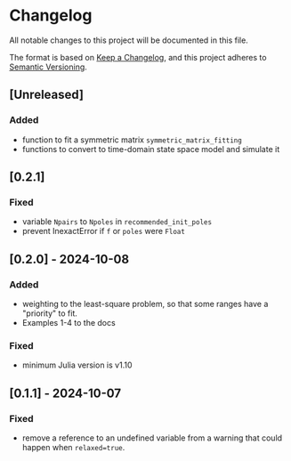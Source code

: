 # Changelog

All notable changes to this project will be documented in this file.

The format is based on [Keep a Changelog](https://keepachangelog.com/en/1.1.0/),
and this project adheres to [Semantic Versioning](https://semver.org/spec/v2.0.0.html).

## [Unreleased]

### Added

- function to fit a symmetric matrix `symmetric_matrix_fitting`
- functions to convert to time-domain state space model and simulate it

## [0.2.1]

### Fixed

- variable `Npairs` to `Npoles` in `recommended_init_poles`
- prevent InexactError if `f` or `poles` were `Float`

## [0.2.0] - 2024-10-08

### Added

- weighting to the least-square problem, so that some ranges have a "priority" to fit.
- Examples 1-4 to the docs

### Fixed

- minimum Julia version is v1.10

## [0.1.1] - 2024-10-07

### Fixed

- remove a reference to an undefined variable from a warning that could happen when `relaxed=true`.
